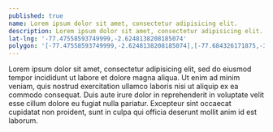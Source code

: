 ```yaml
---
published: true
name: Lorem ipsum dolor sit amet, consectetur adipisicing elit.
description: Lorem ipsum dolor sit amet, consectetur adipisicing elit. Duis aute irure dolor in reprehenderit in voluptate velit essecillum dolore eu fugiat nulla pariatur. Excepteur sint occaecat cupidatat non proident, sunt in culpa qui officia deserunt mollit anim id est laborum.
lat-lng: '-77.47558593749999,-2.6248138208185074'
polygon: '[-77.47558593749999,-2.6248138208185074],[-77.684326171875,-3.1405161039832357],[-77.16796875,-3.337953961416472],[-77.04711914062499,-3.0637245031869744],[-77.080078125,-2.4492049339511506],[-77.47558593749999,-2.6248138208185074]'
---
```

Lorem ipsum dolor sit amet, consectetur adipisicing elit, sed do eiusmod
tempor incididunt ut labore et dolore magna aliqua. Ut enim ad minim veniam,
quis nostrud exercitation ullamco laboris nisi ut aliquip ex ea commodo
consequat. Duis aute irure dolor in reprehenderit in voluptate velit esse
cillum dolore eu fugiat nulla pariatur. Excepteur sint occaecat cupidatat non
proident, sunt in culpa qui officia deserunt mollit anim id est laborum.

